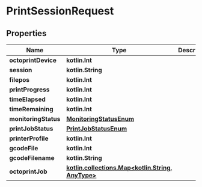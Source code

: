 
# PrintSessionRequest

## Properties
Name | Type | Description | Notes
------------ | ------------- | ------------- | -------------
**octoprintDevice** | **kotlin.Int** |  | 
**session** | **kotlin.String** |  | 
**filepos** | **kotlin.Int** |  |  [optional]
**printProgress** | **kotlin.Int** |  |  [optional]
**timeElapsed** | **kotlin.Int** |  |  [optional]
**timeRemaining** | **kotlin.Int** |  |  [optional]
**monitoringStatus** | [**MonitoringStatusEnum**](MonitoringStatusEnum.md) |  |  [optional]
**printJobStatus** | [**PrintJobStatusEnum**](PrintJobStatusEnum.md) |  |  [optional]
**printerProfile** | **kotlin.Int** |  |  [optional]
**gcodeFile** | **kotlin.Int** |  |  [optional]
**gcodeFilename** | **kotlin.String** |  |  [optional]
**octoprintJob** | [**kotlin.collections.Map&lt;kotlin.String, AnyType&gt;**](AnyType.md) |  |  [optional]



